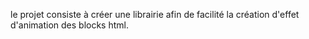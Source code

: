 le projet consiste à créer une librairie afin de facilité la création d'effet d'animation des blocks html.